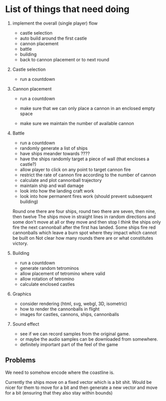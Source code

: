 # List of things that need doing

1. implement the overall (single player) flow

   - castle selection
   - auto build around the first castle
   - cannon placement
   - battle
   - building
   - back to cannon placement or to next round

2. Castle selection

   - run a countdown

3. Cannon placement

   - run a countdown

   - make sure that we can only place a cannon in an enclosed empty space
   - make sure we maintain the number of available cannon

4. Battle

   - run a countdown
   - randomly generate a list of ships
   - have ships meander towards ????
   - have the ships randomly target a piece of wall (that encloses a castle?)
   - allow player to click on any point to target cannon fire
   - restrict the rate of cannon fire according to the number of cannon
   - calculate and plot cannonball trajectory
   - maintain ship and wall damage
   - look into how the landing craft work
   - look into how permanent fires work (should prevent subsequent building)

   Round one there are four ships, round two there are seven, then nine, then twelve
   The ships move in straight lines in random directions and some don't move at all or they move and then stop
   I _think_ the ships only fire the next cannonball after the first has landed.
   Some ships fire red cannonballs which leave a burn spot where they impact which cannot be built on
   Not clear how many rounds there are or what constitutes victory.

5. Building

   - run a countdown
   - generate random tetrominos
   - allow placement of tetromino where valid
   - allow rotation of tetromino
   - calculate enclosed castles

6. Graphics

   - consider rendering (html, svg, webgl, 3D, isometric)
   - how to render the cannonballs in flight
   - images for castles, cannons, ships, cannonballs

7. Sound effect
   - see if we can record samples from the original game.
   - or maybe the audio samples can be downloaded from somewhere.
   - definitely important part of the feel of the game

## Problems

We need to somehow encode where the coastline is.

Currently the ships move on a fixed vector which is a bit shit. Would be nicer for them to move for
a bit and then generate a new vector and move for a bit (ensuring that they also stay within bounds)
